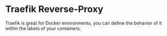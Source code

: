 # Traefik Reverse-Proxy

Traefik is great for Docker environments, you can define the behavior of it within the labels of your containers.
